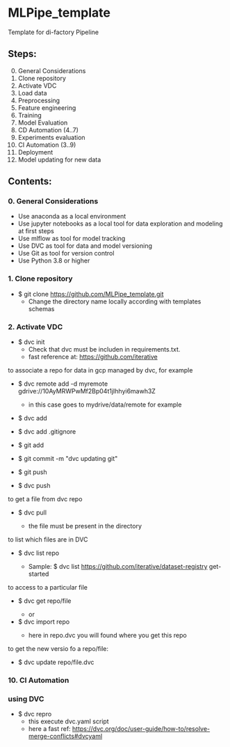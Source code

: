 # MLPipe_template
Template for di-factory Pipeline

## Steps:
0. General Considerations
2. Clone repository
3. Activate VDC
4. Load data
5. Preprocessing
6. Feature engineering
7. Training
8. Model Evaluation
9. CD Automation (4..7)
10. Experiments evaluation
11. CI Automation (3..9)
12. Deployment
13. Model updating for new data

## Contents:
### 0. General Considerations
* Use anaconda as a local environment
* Use jupyter notebooks as a local tool for data exploration and modeling at first steps
* Use mlflow as tool for model tracking
* Use DVC as tool for data and model versioning
* Use Git as tool for version control
* Use Python 3.8 or higher


### 1. Clone repository
* $ git clone https://github.com/MLPipe_template.git
  * Change the directory name locally according with templates schemas

### 2. Activate VDC
* $ dvc init 
  * Check that dvc must be includen in requirements.txt.
  * fast reference at: https://github.com/iterative

to associate a repo for data in gcp managed by dvc, for example
* $ dvc remote add -d myremote gdrive://10AyMRWPwMf2Bp04t1jIhhyi6mawh3Z 
  * in this case goes to mydrive/data/remote for example

* $ dvc add <files>
* $ dvc add <files> .gitignore

* $ git add <files>
* $ git commit -m "dvc updating git"
* $ git push

* $ dvc push

to get a file from dvc repo
* $ dvc pull <filename> 
  * the file <filenname> must be present in the directory

to list which files are in DVC
* $ dvc list <route to repo> repo 
  * Sample: $ dvc list https://github.com/iterative/dataset-registry get-started

to access to a particular file
* $ dvc get <route to repo> repo/file
  * or
* $ dvc import <route to repo> repo 
  * here in repo.dvc you will found where you get this repo

to get the new versio fo a repo/file:
* $ dvc update repo/file.dvc

### 10. CI Automation
### using DVC

* $ dvc repro 
  * this execute dvc.yaml script
  * here a fast ref: https://dvc.org/doc/user-guide/how-to/resolve-merge-conflicts#dvcyaml
  
